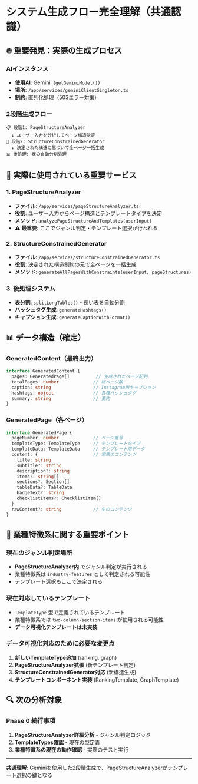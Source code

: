# システム生成フロー完全理解（共通認識）

## 🔥 重要発見：実際の生成プロセス

### **AIインスタンス**
- **使用AI**: Gemini（`getGeminiModel()`）
- **場所**: `/app/services/geminiClientSingleton.ts`
- **制約**: 直列化処理（503エラー対策）

### **2段階生成フロー**
```
📋 段階1: PageStructureAnalyzer
  ↓ ユーザー入力を分析してページ構造決定
🎨 段階2: StructureConstrainedGenerator  
  ↓ 決定された構造に基づいて全ページ一括生成
📊 後処理: 表の自動分割処理
```

## 🎯 実際に使用されている重要サービス

### **1. PageStructureAnalyzer**
- **ファイル**: `/app/services/pageStructureAnalyzer.ts`
- **役割**: ユーザー入力からページ構造とテンプレートタイプを決定
- **メソッド**: `analyzePageStructureAndTemplates(userInput)`
- **⚠️ 最重要**: ここでジャンル判定・テンプレート選択が行われる

### **2. StructureConstrainedGenerator**
- **ファイル**: `/app/services/structureConstrainedGenerator.ts`
- **役割**: 決定された構造制約の元で全ページを一括生成
- **メソッド**: `generateAllPagesWithConstraints(userInput, pageStructures)`

### **3. 後処理システム**
- **表分割**: `splitLongTables()` - 長い表を自動分割
- **ハッシュタグ生成**: `generateHashtags()`
- **キャプション生成**: `generateCaptionWithFormat()`

## 📊 データ構造（確定）

### **GeneratedContent（最終出力）**
```typescript
interface GeneratedContent {
  pages: GeneratedPage[]          // 生成されたページ配列
  totalPages: number             // 総ページ数
  caption: string                // Instagram用キャプション
  hashtags: object               // 各種ハッシュタグ
  summary: string                // 要約
}
```

### **GeneratedPage（各ページ）**
```typescript
interface GeneratedPage {
  pageNumber: number             // ページ番号
  templateType: TemplateType     // テンプレートタイプ
  templateData: TemplateData     // テンプレート用データ
  content: {                     // 実際のコンテンツ
    title: string
    subtitle?: string
    description?: string
    items?: string[]
    sections?: Section[]
    tableData?: TableData
    badgeText?: string
    checklistItems?: ChecklistItem[]
  }
  rawContent?: string            // 生のコンテンツ
}
```

## 🎯 業種特徴系に関する重要ポイント

### **現在のジャンル判定場所**
- **PageStructureAnalyzer内** でジャンル判定が実行される
- 業種特徴系は `industry-features` として判定される可能性
- テンプレート選択もここで決定される

### **現在対応しているテンプレート**
- `TemplateType` 型で定義されているテンプレート
- 業種特徴系では `two-column-section-items` が使用される可能性
- **データ可視化テンプレートは未実装**

### **データ可視化対応のために必要な変更点**
1. **新しいTemplateType追加** (ranking, graph)
2. **PageStructureAnalyzer拡張** (新テンプレート判定)
3. **StructureConstrainedGenerator対応** (新構造生成)
4. **テンプレートコンポーネント実装** (RankingTemplate, GraphTemplate)

## 🔍 次の分析対象

### **Phase 0 続行事項**
1. **PageStructureAnalyzer詳細分析** - ジャンル判定ロジック
2. **TemplateTypes確認** - 現在の型定義
3. **業種特徴系の現在の動作確認** - 実際のテスト実行

---

**共通理解**: Geminiを使用した2段階生成で、PageStructureAnalyzerがテンプレート選択の鍵となる